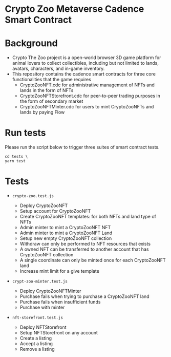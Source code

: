 # Crypto Zoo Metaverse Cadence Smart Contract

# Background

- Crypto The Zoo project is a open-world browser 3D game platform for animal lovers to collect collectibles, including but not limited to lands, avatars, characters, and in-game inventory.
- This repository contains the cadence smart contracts for three core functionalities that the game requires
  - CryptoZooNFT.cdc for administrative management of NFTs and lands in the form of NFTs
  - CryptoZooNFTStorefront.cdc for peer-to-peer trading purposes in the form of secondary market
  - CryptoZooNFTMinter.cdc for users to mint CryptoZooNFTs and lands by paying Flow
# Run tests
Please run the script below to trigger three suites of smart contract tests. 
```
cd tests \
yarn test
```

# Tests

- `crypto-zoo.test.js`
  -  Deploy CryptoZooNFT
  -  Setup account for CryptoZooNFT
  -  Create CryptoZooNFT templates: for both NFTs and land type of NFTs
  -  Admin minter to mint a CryptoZooNFT NFT
  -  Admin minter to mint a CryptoZooNFT Land
  -  Setup new empty CryptoZooNFT collection
  -  Withdraw can only be performed to NFT resources that exists
  -  A owned NFT can be transferred to another account that has CryptoZooNFT collection
  -  A single coordinate can only be minted once for each CryptoZooNFT land
  -  Increase mint limit for a give template

- `crypt-zoo-minter.test.js`
  - Deploy CryptoZooNFTMinter
  - Purchase fails when trying to purchase a CryptoZooNFT land
  - Purchase fails when insufficient funds
  - Purchase with minter

- `nft-storefront.test.js`
  - Deploy NFTStorefront
  - Setup NFTStorefront on any account
  - Create a listing
  - Accept a listing
  - Remove a listing
## 